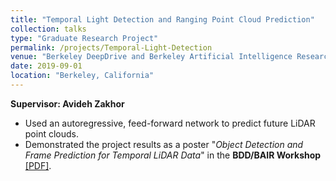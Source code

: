 ```yaml
---
title: "Temporal Light Detection and Ranging Point Cloud Prediction"
collection: talks
type: "Graduate Research Project"
permalink: /projects/Temporal-Light-Detection
venue: "Berkeley DeepDrive and Berkeley Artificial Intelligence Research Lab, UC Berkeley"
date: 2019-09-01
location: "Berkeley, California"
---
```


**Supervisor: Avideh Zakhor**

* Used an autoregressive, feed-forward network to predict future LiDAR point clouds.
* Demonstrated the project results as a poster "*Object Detection and Frame Prediction for Temporal LiDAR Data*" in the **BDD/BAIR Workshop** [[PDF]](https://wendili-cs.github.io/files/Frame_Predictions__An_Unsupervised_Method_for_Predicting_Future_LiDAR_Scans.pdf).
